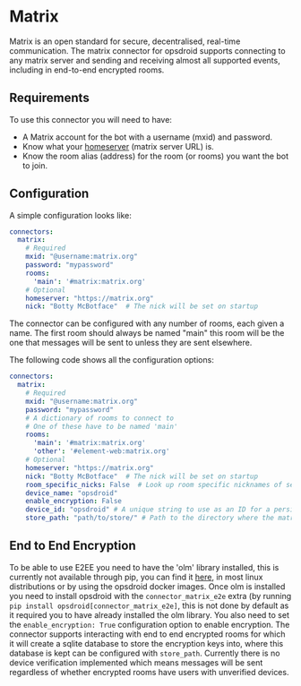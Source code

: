 # Matrix

Matrix is an open standard for secure, decentralised, real-time communication.
The matrix connector for opsdroid supports connecting to any matrix server and sending and receiving almost all supported events, including in end-to-end encrypted rooms.

## Requirements

To use this connector you will need to have:

  * A Matrix account for the bot with a username (mxid) and password.
  * Know what your [homeserver](https://matrix.org/faq/#what-is-a-homeserver%3F) (matrix server URL) is.
  * Know the room alias (address) for the room (or rooms) you want the bot to join.


## Configuration
A simple configuration looks like:

```yaml
connectors:
  matrix:
    # Required
    mxid: "@username:matrix.org"
    password: "mypassword"
    rooms:
      'main': '#matrix:matrix.org'
    # Optional
    homeserver: "https://matrix.org"
    nick: "Botty McBotface"  # The nick will be set on startup
```

The connector can be configured with any number of rooms, each given a name.
The first room should always be named "main" this room will be the one that messages will be sent to unless they are sent elsewhere.

The following code shows all the configuration options:

```yaml
connectors:
  matrix:
    # Required
    mxid: "@username:matrix.org"
    password: "mypassword"
    # A dictionary of rooms to connect to
    # One of these have to be named 'main'
    rooms:
      'main': '#matrix:matrix.org'
      'other': '#element-web:matrix.org'
    # Optional
    homeserver: "https://matrix.org"
    nick: "Botty McBotface"  # The nick will be set on startup
    room_specific_nicks: False  # Look up room specific nicknames of senders (expensive in large rooms)
    device_name: "opsdroid"
    enable_encryption: False
    device_id: "opsdroid" # A unique string to use as an ID for a persistent opsdroid device
    store_path: "path/to/store/" # Path to the directory where the matrix store will be saved
```


## End to End Encryption

To be able to use E2EE you need to have the 'olm' library installed, this is currently not available through pip, you can find it [here](https://gitlab.matrix.org/matrix-org/olm/), in most linux distributions or by using the opsdroid docker images.
Once olm is installed you need to install opsdroid with the ``connector_matrix_e2e`` extra (by running ``pip install opsdroid[connector_matrix_e2e]``, this is not done by default as it required you to have already installed the olm library.
You also need to set the `enable_encryption: True` configuration option to enable encryption.
The connector supports interacting with end to end encrypted rooms for which it will create a sqlite database to store the encryption keys into, where this database is kept can be configured with ``store_path``.
Currently there is no device verification implemented which means messages will be sent regardless of whether encrypted rooms have users with unverified devices.
